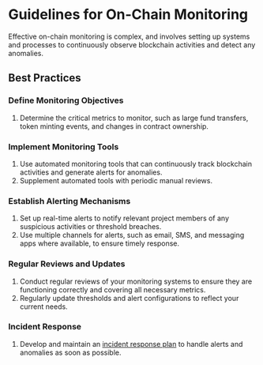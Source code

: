 # Guidelines for On-Chain Monitoring

Effective on-chain monitoring is complex, and involves setting up systems and processes to continuously observe blockchain activities and detect any anomalies.

## Best Practices

### Define Monitoring Objectives
1. Determine the critical metrics to monitor, such as large fund transfers, token minting events, and changes in contract ownership.

### Implement Monitoring Tools
1. Use automated monitoring tools that can continuously track blockchain activities and generate alerts for anomalies.
2. Supplement automated tools with periodic manual reviews.

### Establish Alerting Mechanisms
1. Set up real-time alerts to notify relevant project members of any suspicious activities or threshold breaches.
2. Use multiple channels for alerts, such as email, SMS, and messaging apps where available, to ensure timely response.

### Regular Reviews and Updates
1. Conduct regular reviews of your monitoring systems to ensure they are functioning correctly and covering all necessary metrics.
2. Regularly update thresholds and alert configurations to reflect your current needs.

### Incident Response
1. Develop and maintain an [incident response plan](../incident-management/README.md) to handle alerts and anomalies as soon as possible.
